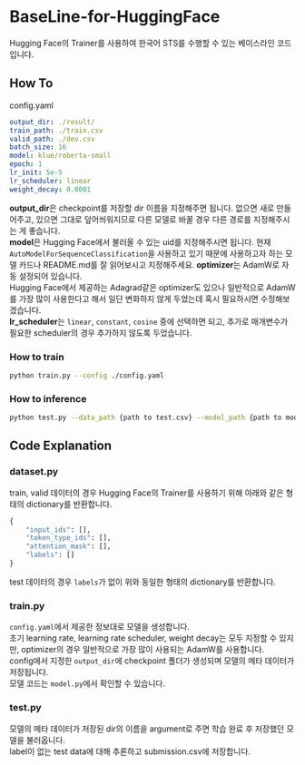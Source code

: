 # BaseLine-for-HuggingFace
Hugging Face의 Trainer를 사용하여 한국어 STS를 수행할 수 있는 베이스라인 코드입니다.

## How To

config.yaml
```yaml
output_dir: ./result/
train_path: ./train.csv
valid_path: ./dev.csv
batch_size: 16
model: klue/roberta-small
epoch: 1
lr_init: 5e-5
lr_scheduler: linear
weight_decay: 0.0001
```  
**output_dir**은 checkpoint를 저장할 dir 이름을 지정해주면 됩니다. 없으면 새로 만들어주고, 있으면 그대로 덮어씌워지므로 다른 모델로 바꿀 경우 다른 경로를 지정해주시는 게 좋습니다.  
**model**은 Hugging Face에서 불러올 수 있는 uid를 지정해주시면 됩니다. 현재 `AutoModelForSequenceClassification`을 사용하고 있기 때문에 사용하고자 하는 모델 카드나 README.md를 잘 읽어보시고 지정해주세요.
**optimizer**는 AdamW로 자동 설정되어 있습니다.  
Hugging Face에서 제공하는 Adagrad같은 optimizer도 있으나 일반적으로 AdamW를 가장 많이 사용한다고 해서 일단 변화하지 않게 두었는데 혹시 필요하시면 수정해보겠습니다.  
**lr_scheduler**는 `linear`, `constant`, `cosine` 중에 선택하면 되고, 추가로 매개변수가 필요한 scheduler의 경우 추가하지 않도록 두었습니다.

### How to train
```bash
python train.py --config ./config.yaml
```

### How to inference
```bash
python test.py --data_path {path to test.csv} --model_path {path to model checkpoint dir}
```  

## Code Explanation
### dataset.py
train, valid 데이터의 경우 Hugging Face의 Trainer를 사용하기 위해 아래와 같은 형태의 dictionary를 반환합니다.
```python
{
    "input_ids": [],
    "token_type_ids": [],
    "attention_mask": [],
    "labels": []
}
```  
test 데이터의 경우 `labels`가 없이 위와 동일한 형태의 dictionary를 반환합니다.  

### train.py
`config.yaml`에서 제공한 정보대로 모델을 생성합니다.  
초기 learning rate, learning rate scheduler, weight decay는 모두 지정할 수 있지만, optimizer의 경우 일반적으로 가장 많이 사용되는 AdamW를 사용합니다.  
config에서 지정한 `output_dir`에 checkpoint 폴더가 생성되며 모델의 메타 데이터가 저장됩니다.  
모델 코드는 `model.py`에서 확인할 수 있습니다.  

### test.py
모델의 메타 데이터가 저장된 dir의 이름을 argument로 주면 학습 완료 후 저장했던 모델을 불러옵니다.  
label이 없는 test data에 대해 추론하고 submission.csv에 저장합니다.  

